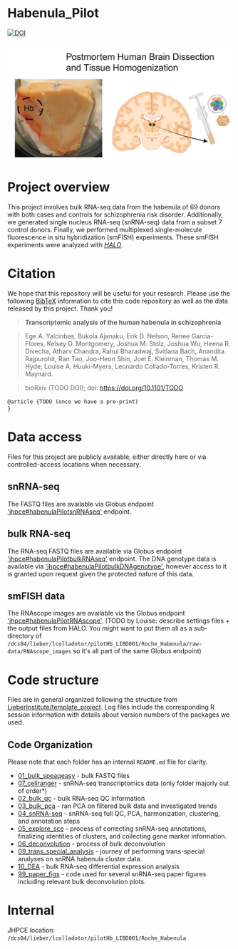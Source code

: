 # Habenula_Pilot

[![DOI](https://zenodo.org/badge/292671956.svg)](https://zenodo.org/doi/10.5281/zenodo.10525874)

![Habenula (Hb) postmortem human brain dissection.](Fig1A_inset1.png)

# Project overview

This project involves bulk RNA-seq data from the habenula of 69 donors with both cases and controls for schizophrenia risk disorder. Additionally, we generated single nucleus RNA-seq (snRNA-seq) data from a subset 7 control donors. Finally, we performed multiplexed single-molecule fluorescence in situ hybridization (smFISH) experiments. These smFISH experiments were analyzed with [_HALO_](https://indicalab.com/halo/).

# Citation

We hope that this repository will be useful for your research. Please use the following [BibTeX](https://en.wikipedia.org/wiki/BibTeX) information to cite this code repository as well as the data released by this project. Thank you!

> **Transcriptomic analysis of the human habenula in schizophrenia**

> Ege A. Yalcinbas, Bukola Ajanaku, Erik D. Nelson, Renee Garcia-Flores, Kelsey D. Montgomery, Joshua M. Stolz, Joshua Wu, Heena R. Divecha, Atharv Chandra, Rahul Bharadwaj, Svitlana Bach, Anandita Rajpurohit, Ran Tao, Joo-Heon Shin, Joel E. Kleinman, Thomas M. Hyde, Louise A. Huuki-Myers, Leonardo Collado-Torres, Kristen R. Maynard.

> bioRxiv (TODO DOI); doi: <https://doi.org/10.1101/TODO>

```
@article {TODO (once we have a pre-print)
}
```

# Data access

Files for this project are publicly available, either directly here or via controlled-access locations when necessary.

## snRNA-seq

The FASTQ files are available via Globus endpoint ['jhpce#habenulaPilotsnRNAseq'](https://research.libd.org/globus/jhpce_habenulaPilotsnRNAseq/index.html) endpoint.

## bulk RNA-seq

The RNA-seq FASTQ files are available via Globus endpoint ['jhpce#habenulaPilotbulkRNAseq'](https://research.libd.org/globus/jhpce_habenulaPilotbulkRNAseq/index.html) endpoint. The DNA genotype data is available via ['jhpce#habenulaPilotbulkDNAgenotype'](https://research.libd.org/globus/jhpce_habenulaPilotbulkDNAgenotype/index.html), however access to it is granted upon request given the protected nature of this data.

## smFISH data

The RNAscope images are available via the Globus endpoint ['jhpce#habenulaPilotRNAscope'](https://research.libd.org/globus/jhpce_habenulaPilotRNAscope/index.html). (TODO by Louise: describe settings files + the output files from HALO. You might want to put them all as a sub-directory of `/dcs04/lieber/lcolladotor/pilotHb_LIBD001/Roche_Habenula/raw-data/RNAscope_images` so it's all part of the same Globus endpoint)

# Code structure

Files are in general organized following the structure from [LieberInstitute/template_project](https://github.com/LieberInstitute/template_project). Log files include the corresponding R session information with details about version numbers of the packages we used.

## Code Organization

Please note that each folder has an internal `README.md` file for clarity.

* [01_bulk_speaqeasy](https://github.com/LieberInstitute/Habenula_Bulk/tree/master/code/01_bulk_speaqeasy) - bulk FASTQ files     
* [07_cellranger](https://github.com/LieberInstitute/Habenula_Bulk/tree/master/code/07_cellranger) - snRNA-seq transcriptomics data (only folder majorly out of order*)    
* [02_bulk_qc](https://github.com/LieberInstitute/Habenula_Bulk/tree/master/code/02_bulk_qc) - bulk RNA-seq QC information     
* [03_bulk_pca](https://github.com/LieberInstitute/Habenula_Bulk/tree/master/code/03_bulk_pca) - ran PCA on filtered bulk data and investigated trends    
* [04_snRNA-seq](https://github.com/LieberInstitute/Habenula_Bulk/tree/master/code/04_snRNA-seq) - snRNA-seq full QC, PCA, harmonization, clustering, and annotation steps  
* [05_explore_sce](https://github.com/LieberInstitute/Habenula_Bulk/tree/master/code/05_explore_sce) - process of correcting snRNA-seq annotations, finalizing identities of clusters, and collecting gene marker information.    
* [06_deconvolution](https://github.com/LieberInstitute/Habenula_Bulk/tree/master/code/06_deconvolution) - process of bulk deconvolution  
* [09_trans_special_analysis](https://github.com/LieberInstitute/Habenula_Bulk/tree/master/code/09_trans_special_analysis) - journey of performing trans-special analyses on snRNA habenula cluster data.   
* [10_DEA](https://github.com/LieberInstitute/Habenula_Bulk/tree/master/code/10_DEA) - bulk RNA-seq differential expression analysis  
* [99_paper_figs](https://github.com/LieberInstitute/Habenula_Bulk/tree/master/code/99_paper_figs) - code used for several snRNA-seq paper figures including relevant bulk deconvolution plots. 

# Internal

JHPCE location: `/dcs04/lieber/lcolladotor/pilotHb_LIBD001/Roche_Habenula`
